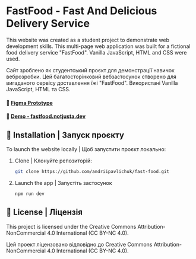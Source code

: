 # FastFood - Fast And Delicious Delivery Service

This website was created as a student project to demonstrate web development skills.
This multi-page web application was built for a fictional food delivery service "FastFood". Vanilla JavaScript, HTML
and CSS were used.

Сайт зроблено як студентський проєкт для демонстрації навичок веброзробки.
Цей багатосторінковий вебзастосунок створено для вигаданого сервісу доставлення їжі "FastFood". Використані Vanilla
JavaScript, HTML та CSS.

#### 🔗️ [Figma Prototype](https://www.figma.com/design/PMDAiWprwVhCT7E9xJufJE/FastFood?node-id=0-1&t=8H420XPc4VDmuY4c-1)<br>
#### 🔗️ [Demo - fastfood.notjusta.dev](https://fastfood.notjusta.dev)

## 🚀 Installation | Запуск проєкту

To launch the website locally | Щоб запустити проєкт локально:
1. Clone | Клонуйте репозиторій:
   ```sh
   git clone https://github.com/andriipavlichuk/fast-food.git
   ```
2. Launch the app | Запустіть застосунок<br>
   ```sh
   npm run dev
   ```

## 📄 License | Ліцензія

This project is licensed under the Creative Commons Attribution-NonCommercial 4.0 International (CC BY-NC 4.0).

Цей проект ліцензовано відповідно до Creative Commons Attribution-NonCommercial 4.0 International (CC BY-NC 4.0).